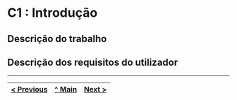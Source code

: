 # C1 : Introdução


## Descrição do trabalho

## Descrição dos requisitos do utilizador


---
[< Previous](rebd00.md) | [^ Main]() | [Next >](rebd02.md)
:--- | :---: | ---: 

